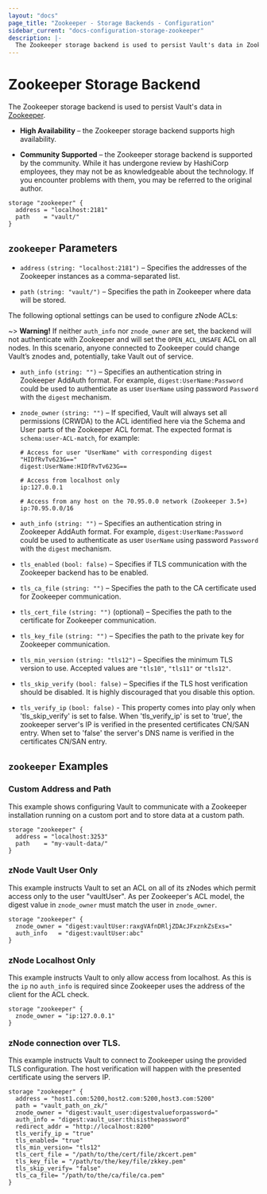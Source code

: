 ```yaml
---
layout: "docs"
page_title: "Zookeeper - Storage Backends - Configuration"
sidebar_current: "docs-configuration-storage-zookeeper"
description: |-
  The Zookeeper storage backend is used to persist Vault's data in Zookeeper.
---
```


# Zookeeper Storage Backend

The Zookeeper storage backend is used to persist Vault's data in
[Zookeeper][zk].

- **High Availability** – the Zookeeper storage backend supports high
  availability.

- **Community Supported** – the Zookeeper storage backend is supported by the
  community. While it has undergone review by HashiCorp employees, they may not
  be as knowledgeable about the technology. If you encounter problems with them,
  you may be referred to the original author.

```hcl
storage "zookeeper" {
  address = "localhost:2181"
  path    = "vault/"
}
```

## `zookeeper` Parameters

- `address` `(string: "localhost:2181")` – Specifies the addresses of the
  Zookeeper instances as a comma-separated list.

- `path` `(string: "vault/")` – Specifies the path in Zookeeper where data will
  be stored.

The following optional settings can be used to configure zNode ACLs:

~> **Warning!** If neither `auth_info` nor `znode_owner` are set, the backend
will not authenticate with Zookeeper and will set the `OPEN_ACL_UNSAFE` ACL on
all nodes. In this scenario, anyone connected to Zookeeper could change Vault’s
znodes and, potentially, take Vault out of service.

- `auth_info` `(string: "")` – Specifies an authentication string in Zookeeper
  AddAuth format. For example, `digest:UserName:Password` could be used to
  authenticate as user `UserName` using password `Password` with the `digest`
  mechanism.

- `znode_owner` `(string: "")` – If specified, Vault will always set all
  permissions (CRWDA) to the ACL identified here via the Schema and User parts
  of the Zookeeper ACL format. The expected format is `schema:user-ACL-match`,
  for example:

    ```text
    # Access for user "UserName" with corresponding digest "HIDfRvTv623G=="
    digest:UserName:HIDfRvTv623G==
    ```

    ```text
    # Access from localhost only
    ip:127.0.0.1
    ```

    ```text
    # Access from any host on the 70.95.0.0 network (Zookeeper 3.5+)
    ip:70.95.0.0/16
    ```

- `auth_info` `(string: "")` – Specifies an authentication string in Zookeeper
  AddAuth format. For example, `digest:UserName:Password` could be used to
  authenticate as user `UserName` using password `Password` with the `digest`
  mechanism.

- `tls_enabled` `(bool: false)` – Specifies if TLS communication with the Zookeeper
   backend has to be enabled.

- `tls_ca_file` `(string: "")` – Specifies the path to the CA certificate used
  for Zookeeper communication.

- `tls_cert_file` `(string: "")` (optional) – Specifies the path to the
  certificate for Zookeeper communication.

- `tls_key_file` `(string: "")` – Specifies the path to the private key for
  Zookeeper communication.

- `tls_min_version` `(string: "tls12")` – Specifies the minimum TLS version to
  use. Accepted values are `"tls10"`, `"tls11"` or `"tls12"`.

- `tls_skip_verify` `(bool: false)` – Specifies if the TLS host verification
  should be disabled. It is highly discouraged that you disable this option.

- `tls_verify_ip` `(bool: false)` - This property comes into play only when
  'tls_skip_verify' is set to false. When 'tls_verify_ip' is set to 'true', the
  zookeeper server's IP is verified in the presented certificates CN/SAN entry. 
  When set to 'false' the server's DNS name is verified in the certificates CN/SAN entry.


## `zookeeper` Examples

### Custom Address and Path

This example shows configuring Vault to communicate with a Zookeeper
installation running on a custom port and to store data at a custom path.

```hcl
storage "zookeeper" {
  address = "localhost:3253"
  path    = "my-vault-data/"
}
```

### zNode Vault User Only

This example instructs Vault to set an ACL on all of its zNodes which permit
access only to the user "vaultUser". As per Zookeeper's ACL model, the digest
value in `znode_owner` must match the user in `znode_owner`.

```hcl
storage "zookeeper" {
  znode_owner = "digest:vaultUser:raxgVAfnDRljZDAcJFxznkZsExs="
  auth_info   = "digest:vaultUser:abc"
}
```

### zNode Localhost Only

This example instructs Vault to only allow access from localhost. As this is the
`ip` no `auth_info` is required since Zookeeper uses the address of the client
for the ACL check.

```hcl
storage "zookeeper" {
  znode_owner = "ip:127.0.0.1"
}
```

### zNode connection over TLS.

This example instructs Vault to connect to Zookeeper using the provided TLS configuration. The host verification will happen with the presented certificate using the servers IP.

```hcl
storage "zookeeper" {
  address = "host1.com:5200,host2.com:5200,host3.com:5200"
  path = "vault_path_on_zk/"
  znode_owner = "digest:vault_user:digestvalueforpassword="
  auth_info = "digest:vault_user:thisisthepassword"
  redirect_addr = "http://localhost:8200"
  tls_verify_ip = "true"
  tls_enabled= "true"
  tls_min_version= "tls12"
  tls_cert_file = "/path/to/the/cert/file/zkcert.pem"
  tls_key_file = "/path/to/the/key/file/zkkey.pem"
  tls_skip_verify= "false"
  tls_ca_file= "/path/to/the/ca/file/ca.pem"
}
```

[zk]: https://zookeeper.apache.org/
